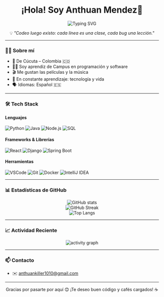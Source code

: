 <h1 align="center">¡Hola! Soy Anthuan Mendez👋</h1>

<p align="center">
  <img src="https://readme-typing-svg.herokuapp.com?font=Fira+Code&duration=3500&pause=1000&color=00F7FF&center=true&vCenter=true&width=440&lines=Aprendiz+de+Software+💻;Amante+de+Programaci%C3%B3n+📘;;Siempre+aprendiendo+algo+nuevo🤓+" alt="Typing SVG" />
</p>

<p align="center">💡 <em>"Codeo luego existo: cada línea es una clase, cada bug una lección."</em></p>

---

### 🧑‍💻 Sobre mí

- 📍 De Cúcuta – Colombia 🇨🇴  
- 👨‍🎓 Soy aprendiz de Campus en programación y software  
- 🎬 Me gustan las películas y la música  
- 🧠 En constante aprendizaje: tecnología y vida  
- 🗣️ Idiomas: Español 🇪🇸 

---

### 🛠️ Tech Stack

#### Lenguajes  
![Python](https://img.shields.io/badge/Python-3776AB?style=flat&logo=python&logoColor=white)
![Java](https://img.shields.io/badge/Java-ED8B00?style=flat&logo=java&logoColor=white)
![Node.js](https://img.shields.io/badge/Node.js-339933?style=flat&logo=node.js&logoColor=white)
![SQL](https://img.shields.io/badge/SQL-4479A1?style=flat&logo=mysql&logoColor=white)

#### Frameworks & Librerías  
![React](https://img.shields.io/badge/React-20232A?style=flat&logo=react&logoColor=61DAFB)
![Django](https://img.shields.io/badge/Django-092E20?style=flat&logo=django&logoColor=white)
![Spring Boot](https://img.shields.io/badge/Spring_Boot-6DB33F?style=flat&logo=spring-boot&logoColor=white)

#### Herramientas  
![VSCode](https://img.shields.io/badge/VS_Code-007ACC?style=flat&logo=visual-studio-code&logoColor=white)
![Git](https://img.shields.io/badge/Git-F05032?style=flat&logo=git&logoColor=white)
![Docker](https://img.shields.io/badge/Docker-2496ED?style=flat&logo=docker&logoColor=white)
![IntelliJ IDEA](https://img.shields.io/badge/IntelliJ_IDEA-000000?style=flat&logo=intellij-idea&logoColor=white)

---

### 📊 Estadísticas de GitHub

<p align="center">
  <img src="https://github-readme-stats.vercel.app/api?username=cristian7712&show_icons=true&theme=tokyonight&hide_title=true&count_private=true" alt="GitHub stats" />
  <br />
  <img src="https://github-readme-streak-stats.herokuapp.com/?user=cristian7712&theme=tokyonight" alt="GitHub Streak" />
  <br />
  <img src="https://github-readme-stats.vercel.app/api/top-langs/?username=cristian7712&layout=compact&theme=tokyonight&langs_count=6" alt="Top Langs" />
</p>

---

### 📈 Actividad Reciente

<p align="center">
  <img src="https://github-readme-activity-graph.vercel.app/graph?username=cristian7712&theme=tokyo-night&area=true" alt="activity graph" />
</p>

---

### 📫 Contacto

- ✉️ anthuankiller1010@gmail.com 

---

<p align="center">Gracias por pasarte por aquí 😊 ¡Te deseo buen código y cafés cargados! ☕</p>

